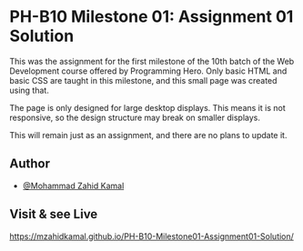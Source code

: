 
# PH-B10 Milestone 01: Assignment 01 Solution

This was the assignment for the first milestone of the 10th batch of the Web Development course offered by Programming Hero. Only basic HTML and basic CSS are taught in this milestone, and this small page was created using that.

The page is only designed for large desktop displays. This means it is not responsive, so the design structure may break on smaller displays.

This will remain just as an assignment, and there are no plans to update it.


## Author

- [@Mohammad Zahid Kamal](https://github.com/MZahidKamal)


## Visit & see Live

https://mzahidkamal.github.io/PH-B10-Milestone01-Assignment01-Solution/

